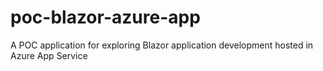 # poc-blazor-azure-app
A POC application for exploring Blazor application development hosted in Azure App Service
